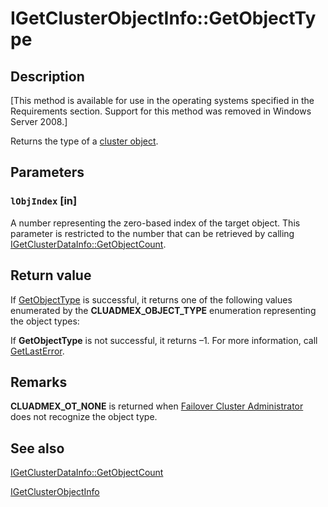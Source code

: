 # IGetClusterObjectInfo::GetObjectType

## Description

[This method is available for use in the operating systems specified in the Requirements
section. Support for this method was removed in Windows Server 2008.]

Returns the type of a
[cluster object](https://learn.microsoft.com/previous-versions/windows/desktop/mscs/cluster-objects).

## Parameters

### `lObjIndex` [in]

A number representing the zero-based index of the target object. This parameter is restricted to the number
that can be retrieved by calling
[IGetClusterDataInfo::GetObjectCount](https://learn.microsoft.com/previous-versions/windows/desktop/api/cluadmex/nf-cluadmex-igetclusterdatainfo-getobjectcount).

## Return value

If [GetObjectType](https://learn.microsoft.com/previous-versions/windows/desktop/api/cluadmex/nf-cluadmex-igetclusterobjectinfo-getobjecttype) is
successful, it returns one of the following values enumerated by the
**CLUADMEX_OBJECT_TYPE** enumeration representing the object types:

If **GetObjectType** is not
successful, it returns –1. For more information, call
[GetLastError](https://learn.microsoft.com/windows/desktop/api/errhandlingapi/nf-errhandlingapi-getlasterror).

## Remarks

**CLUADMEX_OT_NONE** is returned when
[Failover Cluster Administrator](https://learn.microsoft.com/previous-versions/windows/desktop/mscs/cluster-administrator) does not recognize
the object type.

## See also

[IGetClusterDataInfo::GetObjectCount](https://learn.microsoft.com/previous-versions/windows/desktop/api/cluadmex/nf-cluadmex-igetclusterdatainfo-getobjectcount)

[IGetClusterObjectInfo](https://learn.microsoft.com/previous-versions/windows/desktop/api/cluadmex/nn-cluadmex-igetclusterobjectinfo)